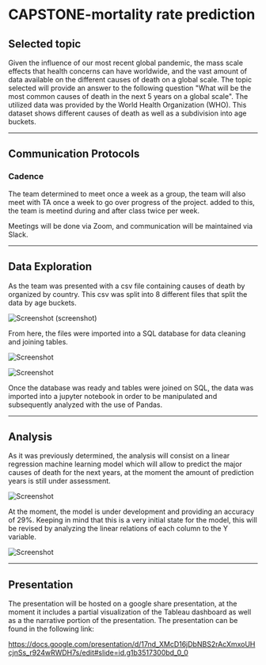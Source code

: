 # CAPSTONE-mortality rate prediction

## Selected topic

Given the influence of our most recent global pandemic, the mass scale effects that health concerns can have worldwide, and the vast amount of data available on the different causes of death on a global scale. The topic selected will provide an answer to the following question "What will be the most common causes of death in the next 5 years on a global scale". The utilized data was provided by the World Health Organization (WHO). This dataset shows different causes of death as well as a subdivision into age buckets.

----
## Communication Protocols
### Cadence 
The team determined to meet once a week as a group, the team will also meet with TA once a week to go over progress of the project. added to this, the team is meetind during and after class twice per week.

Meetings will be done via Zoom, and communication will be maintained via Slack.

----
## Data Exploration

As the team was presented with a csv file containing causes of death by organized by country. This csv was split into 8 different files that split the data by age buckets. 

![Screenshot](https://github.com/chgallegos/CAPSTONE-mortality-prediction/blob/main/resources/screenshots/raw_data.png)
(screenshot)

From here, the files were imported into a SQL database for data cleaning and joining tables.

![Screenshot](https://github.com/chgallegos/CAPSTONE-mortality-prediction/blob/main/resources/screenshots/table_creation.png)

![Screenshot](https://github.com/chgallegos/CAPSTONE-mortality-prediction/blob/main/resources/screenshots/table_join.png)

Once the database was ready and tables were joined on SQL, the data was imported into a jupyter notebook in order to be manipulated and subsequently analyzed with the use of Pandas.

----
## Analysis

As it was previously determined, the analysis will consist on a linear regression machine learning model which will allow to predict the major causes of death for the next years, at the moment the amount of prediction years is still under assessment. 

![Screenshot](https://github.com/chgallegos/CAPSTONE-mortality-prediction/blob/main/resources/screenshots/accuracy.png)

At the moment, the model is under development and providing an accuracy of 29%. Keeping in mind that this is a very initial state for the model, this will be revised by analyzing the linear relations of each column to the Y variable.

![Screenshot](https://github.com/chgallegos/CAPSTONE-mortality-prediction/blob/main/resources/screenshots/exploratory_graph.png)

----
## Presentation

The presentation will be hosted on a google share presentation, at the moment it includes a partial visualization of the Tableau dashboard as well as a the narrative portion of the presentation. The presentation can be found in the following link:

https://docs.google.com/presentation/d/17nd_XMcD16jDbNBS2rAcXmxoUHcjnSs_r924wRWDH7s/edit#slide=id.g1b3517300bd_0_0